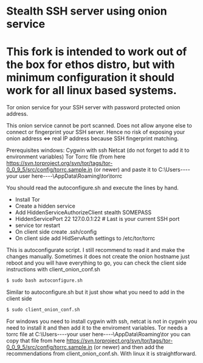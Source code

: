 Stealth SSH server using onion service
======================================

This fork is intended to work out of the box for ethos distro, but with minimum configuration it should work for all linux based systems.
======================================
Tor onion service for your SSH server with password protected onion address.

This onion service cannot be port scanned.
Does not allow anyone else to connect or fingerprint your SSH server.
Hence no risk of exposing your onion address <=> real IP address because SSH fingerprint matching.

Prerequisites windows:
Cygwin with ssh
Netcat (do not forget to add it to environment variables)
Tor
Torrc file (from here https://svn.torproject.org/svn/tor/tags/tor-0_0_9_5/src/config/torrc.sample.in (or newer) 
and paste it to C:\Users\----your user here----\AppData\Roaming\tor\torrc


You should read the autoconfigure.sh and execute the lines by hand.

- Install Tor
- Create a hidden service
- Add HiddenServiceAuthorizeClient stealth SOMEPASS
- HiddenServicePort 22 127.0.0.1:22 # Last is your current SSH port
- service tor restart
- On client side create .ssh/config
- On client side add HidServAuth settings to /etc/tor/torrc


This is autoconfigurate script.
I still recommend to read it and make the changes manually. Sometimes it does not create the onion hostname just reboot and you will have everything to go, you can check the client side instructions with client_onion_conf.sh

```sh
$ sudo bash autoconfigure.sh
```
Similar to autoconfigure.sh but it just show what you need to add in the client side

```sh
$ sudo client_onion_conf.sh
```
For windows you need to install cygwin with ssh, netcat is not in cygwin you need to install it and then add it to the enviroment variables. Tor needs a torrc file at C:\Users\----your user here----\AppData\Roaming\tor you can copy that file from here https://svn.torproject.org/svn/tor/tags/tor-0_0_9_5/src/config/torrc.sample.in (or newer) and then add the recommendations from client_onion_conf.sh. With linux it is straightforward.







